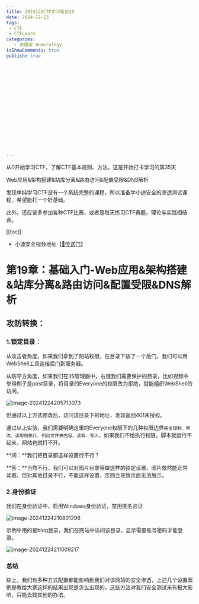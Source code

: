 ```yaml
---
title: 2024123CTF学习笔记20
date: 2024-12-23
tags:
 - CTF
 - CTFLearn
categories:
   - 命理学 Numerology
isShowComments: true
publish: true


















---
```


<Boxx/>

从0开始学习CTF，了解CTF基本规则、方法，这是开始打卡学习的第35天

Web应用&架构搭建&站库分离&路由访问&配置受限&DNS解析

发现单纯学习CTF没有一个系统完整的课程，所以准备学小迪安全的渗透测试课程，希望能打一个好基础。

此外，还应该多参加各种CTF比赛，或者是每天练习CTF赛题，理论与实践相结合。

[[toc]]

- 小迪安全视频地址【[🔗传送门]([https://www.bilibili.com/video/BV123yAYMEwb/)】

<!-- more -->

# 第19章：基础入门-Web应用&架构搭建&站库分离&路由访问&配置受限&DNS解析

## 攻防转换：

### 1.锁定目录：

从攻击者角度，如果我们拿到了网站权限，在目录下放了一个后门，我们可以用WebShell工具连接后门到服务器。

从防守方角度，如果我们在IIS管理器中，右键我们需要保护的目录，比如视频中举得例子是post目录，将目录的Everyone的权限改为拒绝，就能组织WebShell的访问。

![image-20241224205713073](/img/ctfLearnimage-20241224205713073.png)

但通过以上方式修改后，访问该目录下的地址，发现返回401未授权。

通过以上实验，我们需要明确这里的Everyone权限下的几种权限边界`完全控制、修改、读取和执行、列出文件夹内容、读取、写入`，如果我们不给执行权限，脚本就运行不起来，网站也就打不开。



**问：**我们把目录都这样设置行不行？

**答：**当然不行，我们可以对图片目录等做这样的锁定设置，图片依然能正常读取。但对其他目录不行，不能这样设置，否则会导致页面无法展示。



### 2.身份验证

我们在身份验证中，启用Windows身份验证，禁用匿名验证

![image-20241224210801296](/img/ctfLearn/image-20241224210801296.png)

示例中用的是blog目录，我们在网站中访问该目录，显示需要账号密码才能登录。

![image-20241224211009217](/img/ctfLearn/image-20241224211009217.png)

### 总结

综上，我们有多种方式配置都能影响到我们对该网站的安全渗透，上述几个设置案例是教给大家这样的结果出现是怎么出现的，这些方法对我们安全测试来有极大影响，只能去找其他的办法。

